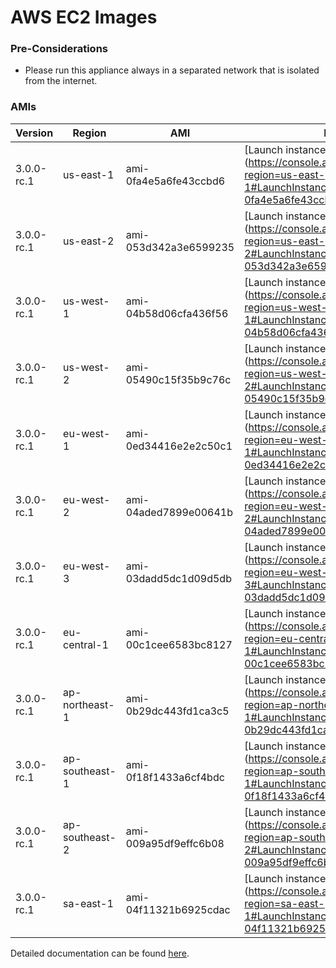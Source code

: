 AWS EC2 Images
==============

### Pre-Considerations

  * Please run this appliance always in a separated network that is isolated from the internet.

### AMIs

| Version   | Region         | AMI                   | Launch Wizard                                                                                                                      |
| --------- | --------       | -----                 | -------------                                                                                                                      |
| 3.0.0-rc.1     | us-east-1      | ami-0fa4e5a6fe43ccbd6 | [Launch instance](https://console.aws.amazon.com/ec2/v2/home?region=us-east-1#LaunchInstanceWizard:ami=ami-0fa4e5a6fe43ccbd6      |
| 3.0.0-rc.1     | us-east-2      | ami-053d342a3e6599235 | [Launch instance](https://console.aws.amazon.com/ec2/v2/home?region=us-east-2#LaunchInstanceWizard:ami=ami-053d342a3e6599235      |
| 3.0.0-rc.1     | us-west-1      | ami-04b58d06cfa436f56 | [Launch instance](https://console.aws.amazon.com/ec2/v2/home?region=us-west-1#LaunchInstanceWizard:ami=ami-04b58d06cfa436f56      |
| 3.0.0-rc.1     | us-west-2      | ami-05490c15f35b9c76c | [Launch instance](https://console.aws.amazon.com/ec2/v2/home?region=us-west-2#LaunchInstanceWizard:ami=ami-05490c15f35b9c76c      |
| 3.0.0-rc.1     | eu-west-1      | ami-0ed34416e2e2c50c1 | [Launch instance](https://console.aws.amazon.com/ec2/v2/home?region=eu-west-1#LaunchInstanceWizard:ami=ami-0ed34416e2e2c50c1      |
| 3.0.0-rc.1     | eu-west-2      | ami-04aded7899e00641b | [Launch instance](https://console.aws.amazon.com/ec2/v2/home?region=eu-west-2#LaunchInstanceWizard:ami=ami-04aded7899e00641b      |
| 3.0.0-rc.1     | eu-west-3      | ami-03dadd5dc1d09d5db | [Launch instance](https://console.aws.amazon.com/ec2/v2/home?region=eu-west-3#LaunchInstanceWizard:ami=ami-03dadd5dc1d09d5db      |
| 3.0.0-rc.1     | eu-central-1   | ami-00c1cee6583bc8127 | [Launch instance](https://console.aws.amazon.com/ec2/v2/home?region=eu-central-1#LaunchInstanceWizard:ami=ami-00c1cee6583bc8127   |
| 3.0.0-rc.1 | ap-northeast-1 | ami-0b29dc443fd1ca3c5 | [Launch instance](https://console.aws.amazon.com/ec2/v2/home?region=ap-northeast-1#LaunchInstanceWizard:ami=ami-0b29dc443fd1ca3c5 |
| 3.0.0-rc.1 | ap-southeast-1 | ami-0f18f1433a6cf4bdc | [Launch instance](https://console.aws.amazon.com/ec2/v2/home?region=ap-southeast-1#LaunchInstanceWizard:ami=ami-0f18f1433a6cf4bdc |
| 3.0.0-rc.1 | ap-southeast-2 | ami-009a95df9effc6b08 | [Launch instance](https://console.aws.amazon.com/ec2/v2/home?region=ap-southeast-2#LaunchInstanceWizard:ami=ami-009a95df9effc6b08 |
| 3.0.0-rc.1     | sa-east-1      | ami-04f11321b6925cdac | [Launch instance](https://console.aws.amazon.com/ec2/v2/home?region=sa-east-1#LaunchInstanceWizard:ami=ami-04f11321b6925cdac      |

Detailed documentation can be found [here](http://docs.graylog.org/en/3.0/pages/installation/aws.html).
